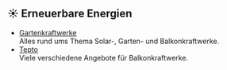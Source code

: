 ## ☀️ Erneuerbare Energien
* [Gartenkraftwerke](https://gartenkraftwerke.de)\
Alles rund ums Thema Solar-, Garten- und Balkonkraftwerke.
* [Tepto](https://www.tepto.de)\
Viele verschiedene Angebote für Balkonkraftwerke.
